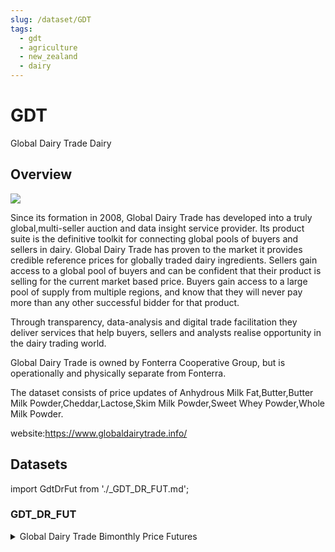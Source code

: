 ```yaml
---
slug: /dataset/GDT
tags:
  - gdt
  - agriculture
  - new_zealand
  - dairy
---
```


GDT
============================================================

Global Dairy Trade Dairy

## Overview

![](/img/data/gdt.png)

Since its formation in 2008, Global Dairy Trade has developed into a truly global,multi-seller auction and data insight service provider. 
Its product suite is the definitive toolkit for connecting global pools of buyers and sellers in dairy. Global Dairy Trade has proven to the market it provides credible reference prices for globally traded dairy ingredients. Sellers gain access to a global pool of buyers and can be confident that their product is selling for the current market based price. Buyers gain access to a large pool of supply from multiple regions, and know that they will never pay more than any other successful bidder for that product.

Through transparency, data-analysis and digital trade facilitation they deliver services that help buyers, sellers and analysts realise opportunity in the dairy trading world.

Global Dairy Trade is owned by Fonterra Cooperative Group, but is operationally and physically separate from Fonterra.

The dataset consists of price updates of Anhydrous Milk Fat,Butter,Butter Milk Powder,Cheddar,Lactose,Skim Milk Powder,Sweet Whey Powder,Whole Milk Powder.

website:https://www.globaldairytrade.info/

## Datasets
import GdtDrFut from './_GDT_DR_FUT.md';

### GDT_DR_FUT
<details>
<summary>Global Dairy Trade Bimonthly Price Futures</summary>
<GdtDrFut />
</details>